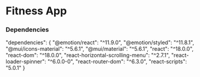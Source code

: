 # Fitness App

### Dependencies

"dependencies": {
"@emotion/react": "^11.9.0",
"@emotion/styled": "^11.8.1",
"@mui/icons-material": "^5.6.1",
"@mui/material": "^5.6.1",
"react": "^18.0.0",
"react-dom": "^18.0.0",
"react-horizontal-scrolling-menu": "^2.7.1",
"react-loader-spinner": "^6.0.0-0",
"react-router-dom": "^6.3.0",
"react-scripts": "5.0.1"
}
